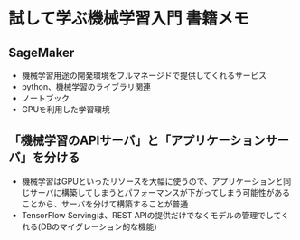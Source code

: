 # 試して学ぶ機械学習入門 書籍メモ

## SageMaker
- 機械学習用途の開発環境をフルマネージドで提供してくれるサービス
- python、機械学習のライブラリ関連
- ノートブック
- GPUを利用した学習環境

## 「機械学習のAPIサーバ」と「アプリケーションサーバ」を分ける
- 機械学習はGPUといったリソースを大幅に使うので、アプリケーションと同じサーバに構築してしまうとパフォーマンスが下がってしまう可能性があることから、サーバを分けて構築することが普通
- TensorFlow Servingは、REST APIの提供だけでなくモデルの管理でしてくれる(DBのマイグレーション的な機能)
